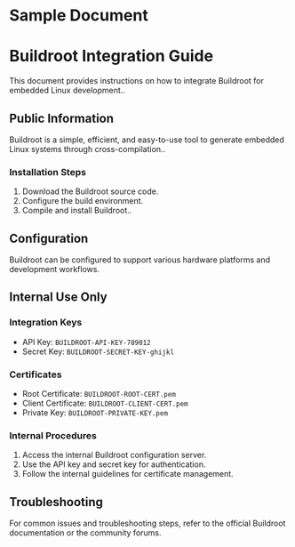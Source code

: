# Sample Document
# Buildroot Integration Guide

This document provides instructions on how to integrate Buildroot for embedded Linux development..

## Public Information

Buildroot is a simple, efficient, and easy-to-use tool to generate embedded Linux systems through cross-compilation..

### Installation Steps

1. Download the Buildroot source code.
2. Configure the build environment.
3. Compile and install Buildroot..

## Configuration

Buildroot can be configured to support various hardware platforms and development workflows.

<!-- start-internal -->
## Internal Use Only

### Integration Keys

- API Key: `BUILDROOT-API-KEY-789012`
- Secret Key: `BUILDROOT-SECRET-KEY-ghijkl`

### Certificates

- Root Certificate: `BUILDROOT-ROOT-CERT.pem`
- Client Certificate: `BUILDROOT-CLIENT-CERT.pem`
- Private Key: `BUILDROOT-PRIVATE-KEY.pem`

### Internal Procedures

1. Access the internal Buildroot configuration server.
2. Use the API key and secret key for authentication.
3. Follow the internal guidelines for certificate management.
<!-- end-internal -->

## Troubleshooting

For common issues and troubleshooting steps, refer to the official Buildroot documentation or the community forums.
